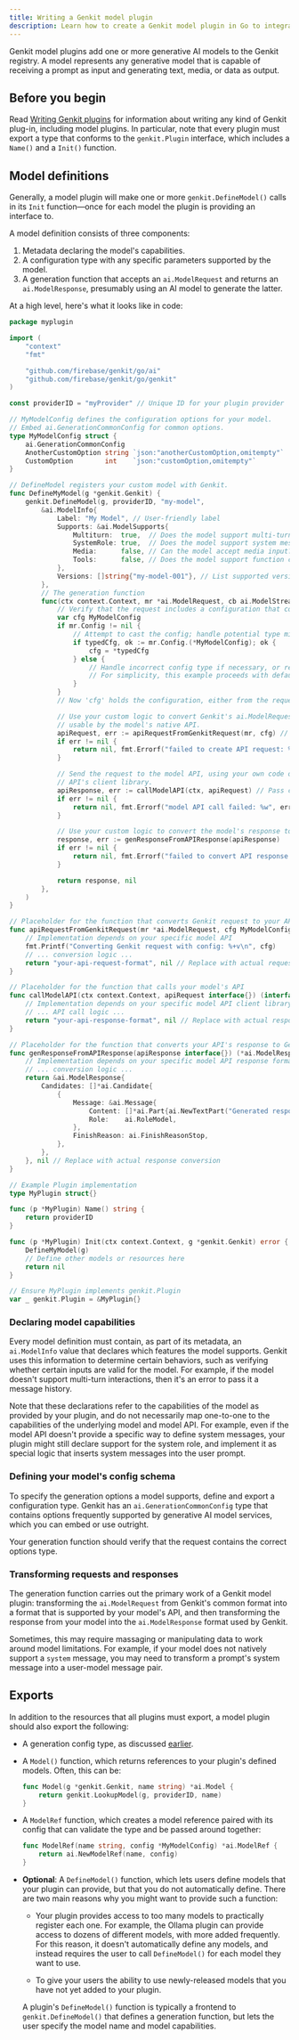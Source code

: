 ```yaml
---
title: Writing a Genkit model plugin
description: Learn how to create a Genkit model plugin in Go to integrate new generative AI models.
---
```


Genkit model plugins add one or more generative AI models to the Genkit
registry. A model represents any generative model that is capable of receiving a
prompt as input and generating text, media, or data as output.

## Before you begin

Read [Writing Genkit plugins](/go/docs/plugin-authoring) for information about writing
any kind of Genkit plug-in, including model plugins. In particular, note that
every plugin must export a type that conforms to the `genkit.Plugin` interface,
which includes a `Name()` and a `Init()` function.

## Model definitions

Generally, a model plugin will make one or more `genkit.DefineModel()` calls in
its `Init` function&mdash;once for each model the plugin is providing an
interface to.

A model definition consists of three components:

1.  Metadata declaring the model's capabilities.
2.  A configuration type with any specific parameters supported by the model.
3.  A generation function that accepts an `ai.ModelRequest` and returns an
    `ai.ModelResponse`, presumably using an AI model to generate the latter.

At a high level, here's what it looks like in code:

```go
package myplugin

import (
	"context"
	"fmt"

	"github.com/firebase/genkit/go/ai"
	"github.com/firebase/genkit/go/genkit"
)

const providerID = "myProvider" // Unique ID for your plugin provider

// MyModelConfig defines the configuration options for your model.
// Embed ai.GenerationCommonConfig for common options.
type MyModelConfig struct {
	ai.GenerationCommonConfig
	AnotherCustomOption string `json:"anotherCustomOption,omitempty"`
	CustomOption        int    `json:"customOption,omitempty"`
}

// DefineModel registers your custom model with Genkit.
func DefineMyModel(g *genkit.Genkit) {
	genkit.DefineModel(g, providerID, "my-model",
		&ai.ModelInfo{
			Label: "My Model", // User-friendly label
			Supports: &ai.ModelSupports{
				Multiturn:  true,  // Does the model support multi-turn chats?
				SystemRole: true,  // Does the model support system messages?
				Media:      false, // Can the model accept media input?
				Tools:      false, // Does the model support function calling (tools)?
			},
			Versions: []string{"my-model-001"}, // List supported versions/aliases
		},
		// The generation function
		func(ctx context.Context, mr *ai.ModelRequest, cb ai.ModelStreamCallback) (*ai.ModelResponse, error) {
			// Verify that the request includes a configuration that conforms to your schema.
			var cfg MyModelConfig
			if mr.Config != nil {
				// Attempt to cast the config; handle potential type mismatch
				if typedCfg, ok := mr.Config.(*MyModelConfig); ok {
					cfg = *typedCfg
				} else {
					// Handle incorrect config type if necessary, or rely on default values
					// For simplicity, this example proceeds with default cfg if cast fails
				}
			}
			// Now 'cfg' holds the configuration, either from the request or default.

			// Use your custom logic to convert Genkit's ai.ModelRequest into a form
			// usable by the model's native API.
			apiRequest, err := apiRequestFromGenkitRequest(mr, cfg) // Pass config too
			if err != nil {
				return nil, fmt.Errorf("failed to create API request: %w", err)
			}

			// Send the request to the model API, using your own code or the model
			// API's client library.
			apiResponse, err := callModelAPI(ctx, apiRequest) // Pass context if needed
			if err != nil {
				return nil, fmt.Errorf("model API call failed: %w", err)
			}

			// Use your custom logic to convert the model's response to Genkit's ai.ModelResponse.
			response, err := genResponseFromAPIResponse(apiResponse)
			if err != nil {
				return nil, fmt.Errorf("failed to convert API response: %w", err)
			}

			return response, nil
		},
	)
}

// Placeholder for the function that converts Genkit request to your API's format
func apiRequestFromGenkitRequest(mr *ai.ModelRequest, cfg MyModelConfig) (interface{}, error) {
	// Implementation depends on your specific model API
	fmt.Printf("Converting Genkit request with config: %+v\n", cfg)
	// ... conversion logic ...
	return "your-api-request-format", nil // Replace with actual request object
}

// Placeholder for the function that calls your model's API
func callModelAPI(ctx context.Context, apiRequest interface{}) (interface{}, error) {
	// Implementation depends on your specific model API client library
	// ... API call logic ...
	return "your-api-response-format", nil // Replace with actual response object
}

// Placeholder for the function that converts your API's response to Genkit's format
func genResponseFromAPIResponse(apiResponse interface{}) (*ai.ModelResponse, error) {
	// Implementation depends on your specific model API response format
	// ... conversion logic ...
	return &ai.ModelResponse{
		Candidates: []*ai.Candidate{
			{
				Message: &ai.Message{
					Content: []*ai.Part{ai.NewTextPart("Generated response text")},
					Role:    ai.RoleModel,
				},
				FinishReason: ai.FinishReasonStop,
			},
		},
	}, nil // Replace with actual response conversion
}

// Example Plugin implementation
type MyPlugin struct{}

func (p *MyPlugin) Name() string {
	return providerID
}

func (p *MyPlugin) Init(ctx context.Context, g *genkit.Genkit) error {
	DefineMyModel(g)
	// Define other models or resources here
	return nil
}

// Ensure MyPlugin implements genkit.Plugin
var _ genkit.Plugin = &MyPlugin{}
```

### Declaring model capabilities

Every model definition must contain, as part of its metadata, an `ai.ModelInfo`
value that declares which features the model supports. Genkit uses this
information to determine certain behaviors, such as verifying whether certain
inputs are valid for the model. For example, if the model doesn't support
multi-turn interactions, then it's an error to pass it a message history.

Note that these declarations refer to the capabilities of the model as provided
by your plugin, and do not necessarily map one-to-one to the capabilities of the
underlying model and model API. For example, even if the model API doesn't
provide a specific way to define system messages, your plugin might still
declare support for the system role, and implement it as special logic that
inserts system messages into the user prompt.

### Defining your model's config schema

To specify the generation options a model supports, define and export a
configuration type. Genkit has an `ai.GenerationCommonConfig` type that contains
options frequently supported by generative AI model services, which you can
embed or use outright.

Your generation function should verify that the request contains the correct
options type.

### Transforming requests and responses

The generation function carries out the primary work of a Genkit model plugin:
transforming the `ai.ModelRequest` from Genkit's common format into a format
that is supported by your model's API, and then transforming the response from
your model into the `ai.ModelResponse` format used by Genkit.

Sometimes, this may require massaging or manipulating data to work around model
limitations. For example, if your model does not natively support a `system`
message, you may need to transform a prompt's system message into a user-model
message pair.

## Exports

In addition to the resources that all plugins must export, a model plugin should
also export the following:

- A generation config type, as discussed [earlier](#defining-your-models-config-schema).

- A `Model()` function, which returns references to your plugin's defined
  models. Often, this can be:

    ```go
    func Model(g *genkit.Genkit, name string) *ai.Model {
        return genkit.LookupModel(g, providerID, name)
    }
    ```

- A `ModelRef` function, which creates a model reference paired with its
  config that can validate the type and be passed around together:

    ```go
    func ModelRef(name string, config *MyModelConfig) *ai.ModelRef {
        return ai.NewModelRef(name, config)
    }
    ```

- **Optional**: A `DefineModel()` function, which lets users define models
  that your plugin can provide, but that you do not automatically define.
  There are two main reasons why you might want to provide such a function:

  - Your plugin provides access to too many models to practically register
    each one. For example, the Ollama plugin can provide access to dozens of
    different models, with more added frequently. For this reason, it
    doesn't automatically define any models, and instead requires the user
    to call `DefineModel()` for each model they want to use.

  - To give your users the ability to use newly-released models that you
    have not yet added to your plugin.

  A plugin's `DefineModel()` function is typically a frontend to
  `genkit.DefineModel()` that defines a generation function, but lets the user
  specify the model name and model capabilities.
